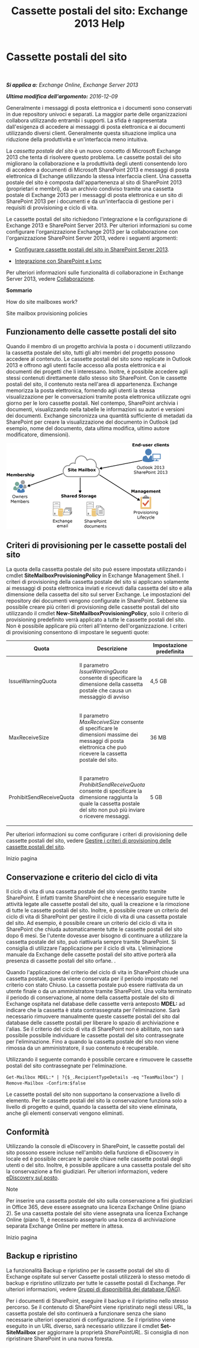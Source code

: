 ﻿---
title: 'Cassette postali del sito: Exchange 2013 Help'
TOCTitle: Cassette postali del sito
ms:assetid: 2c4393f4-d274-4e6c-bd09-9577e68c5a33
ms:mtpsurl: https://technet.microsoft.com/it-it/library/JJ150499(v=EXCHG.150)
ms:contentKeyID: 50480310
ms.date: 05/22/2018
mtps_version: v=EXCHG.150
ms.translationtype: MT
---

# Cassette postali del sito

 

_**Si applica a:** Exchange Online, Exchange Server 2013_

_**Ultima modifica dell'argomento:** 2016-12-09_

Generalmente i messaggi di posta elettronica e i documenti sono conservati in due repository univoci e separati. La maggior parte delle organizzazioni collabora utilizzando entrambi i supporti. La sfida è rappresentata dall'esigenza di accedere ai messaggi di posta elettronica e ai documenti utilizzando diversi client. Generalmente questa situazione implica una riduzione della produttività e un'interfaccia meno intuitiva.

La *cassetta postale del sito* è un nuovo concetto di Microsoft Exchange 2013 che tenta di risolvere questo problema. Le cassette postali dei sito migliorano la collaborazione e la produttività degli utenti consentendo loro di accedere a documenti di Microsoft SharePoint 2013 e messaggi di posta elettronica di Exchange utilizzando la stessa interfaccia client. Una cassetta postale del sito è composta dall'appartenenza al sito di SharePoint 2013 (proprietari e membri), da un archivio condiviso tramite una cassetta postale di Exchange 2013 per i messaggi di posta elettronica e un sito di SharePoint 2013 per i documenti e da un'interfaccia di gestione per i requisiti di provisioning e ciclo di vita.

Le cassette postali del sito richiedono l'integrazione e la configurazione di Exchange 2013 e SharePoint Server 2013. Per ulteriori informazioni su come configurare l'organizzazione Exchange 2013 per la collaborazione con l'organizzazione SharePoint Server 2013, vedere i seguenti argomenti:

  - [Configurare cassette postali del sito in SharePoint Server 2013](https://go.microsoft.com/fwlink/p/?linkid=258264).

  - [Integrazione con SharePoint e Lync](integration-with-sharepoint-and-lync-exchange-2013-help.md)

Per ulteriori informazioni sulle funzionalità di collaborazione in Exchange Server 2013, vedere [Collaborazione](collaboration-exchange-2013-help.md).

**Sommario**

How do site mailboxes work?

Site mailbox provisioning policies

## Funzionamento delle cassette postali del sito

Quando il membro di un progetto archivia la posta o i documenti utilizzando la cassetta postale del sito, tutti gli altri membri del progetto possono accedere al contenuto. Le cassette postali del sito sono replicate in Outlook 2013 e offrono agli utenti facile accesso alla posta elettronica e ai documenti dei progetti che li interessano. Inoltre, è possibile accedere agli stessi contenuti direttamente dallo stesso sito SharePoint. Con le cassette postali del sito, il contenuto resta nell'area di appartenenza. Exchange memorizza la posta elettronica, fornendo agli utenti la stessa visualizzazione per le conversazioni tramite posta elettronica utilizzate ogni giorno per le loro cassette postali. Nel contempo, SharePoint archivia i documenti, visualizzando nella tabelle le informazioni su autori e versioni dei documenti. Exchange sincronizza una quantità sufficiente di metadati da SharePoint per creare la visualizzazione del documento in Outlook (ad esempio, nome del documento, data ultima modifica, ultimo autore modificatore, dimensioni).

![Diagramma di archiviazione e utilizzo delle cassette postali del sito](images/JJ150499.b98be571-d2e0-4ebd-9fe2-440a14e91e35(EXCHG.150).gif "Diagramma di archiviazione e utilizzo delle cassette postali del sito")

## Criteri di provisioning per le cassette postali del sito

La quota della cassetta postale del sito può essere impostata utilizzando i cmdlet **SiteMailboxProvisioningPolicy** in Exchange Management Shell. I criteri di provisioning della cassetta postale del sito si applicano solamente ai messaggi di posta elettronica inviati e ricevuti dalla cassetta del sito e alla dimensione della cassetta del sito sul server Exchange. Le impostazioni del repository dei documenti vengono configurate in SharePoint. Sebbene sia possibile creare più criteri di provisioning delle cassette postali del sito utilizzando il cmdlet **New-SiteMailboxProvisioningPolicy**, solo il criterio di provisioning predefinito verrà applicato a tutte le cassette postali del sito. Non è possibile applicare più criteri all'interno dell'organizzazione. I criteri di provisioning consentono di impostare le seguenti quote:


<table>
<colgroup>
<col style="width: 33%" />
<col style="width: 33%" />
<col style="width: 33%" />
</colgroup>
<thead>
<tr class="header">
<th>Quota</th>
<th>Descrizione</th>
<th>Impostazione predefinita</th>
</tr>
</thead>
<tbody>
<tr class="odd">
<td><p>IssueWarningQuota</p></td>
<td><p>Il parametro <em>IssueWarningQuota</em> consente di specificare la dimensione della cassetta postale che causa un messaggio di avviso</p></td>
<td><p>4,5 GB</p></td>
</tr>
<tr class="even">
<td><p>MaxReceiveSize</p></td>
<td><p>Il parametro <em>MaxReceiveSize</em> consente di specificare le dimensioni massime dei messaggi di posta elettronica che può ricevere la cassetta postale del sito.</p></td>
<td><p>36 MB</p></td>
</tr>
<tr class="odd">
<td><p>ProhibitSendReceiveQuota</p></td>
<td><p>Il parametro <em>ProhibitSendReceiveQuota</em> consente di specificare la dimensione raggiunta la quale la cassetta postale del sito non può più inviare o ricevere messaggi.</p></td>
<td><p>5 GB</p></td>
</tr>
</tbody>
</table>


Per ulteriori informazioni su come configurare i criteri di provisioning delle cassette postali del sito, vedere [Gestire i criteri di provisioning delle cassette postali del sito](manage-site-mailbox-provisioning-policies-exchange-2013-help.md).

Inizio pagina

## Conservazione e criterio del ciclo di vita

Il ciclo di vita di una cassetta postale del sito viene gestito tramite SharePoint. È infatti tramite SharePoint che è necessario eseguire tutte le attività legate alle cassette postali del sito, quali la creazione e la rimozione di tutte le cassette postali del sito. Inoltre, è possibile creare un criterio del ciclo di vita di SharePoint per gestire il ciclo di vita di una cassetta postale del sito. Ad esempio, è possibile creare un criterio del ciclo di vita in SharePoint che chiuda automaticamente tutte le cassette postali del sito dopo 6 mesi. Se l'utente dovesse aver bisogno di continuare a utilizzare la cassetta postale del sito, può riattivarla sempre tramite SharePoint. Si consiglia di utilizzare l'applicazione per il ciclo di vita. L'eliminazione manuale da Exchange delle cassette postali del sito attive porterà alla presenza di cassette postali del sito orfane. .

Quando l'applicazione del criterio del ciclo di vita in SharePoint chiude una cassetta postale, questa viene conservata per il periodo impostato nel criterio con stato Chiuso. La cassetta postale può essere riattivata da un utente finale o da un amministratore tramite SharePoint. Una volta terminato il periodo di conservazione, al nome della cassetta postale del sito di Exchange ospitata nel database delle cassette verrà anteposto **MDEL:**  ad indicare che la cassetta è stata contrassegnata per l'eliminazione. Sarà necessario rimuovere manualmente queste cassette postali del sito dal database delle cassette postali per liberare lo spazio di archiviazione e l'alias. Se il criterio del ciclo di vita di SharePoint non è abilitato, non sarà possibile possibile individuare le cassette postali del sito contrassegnate per l'eliminazione. Fino a quando la cassetta postale del sito non viene rimossa da un amministratore, il suo contenuto è recuperabile.

Utilizzando il seguente comando è possibile cercare e rimuovere le cassette postali del sito contrassegnate per l'eliminazione.

    Get-Mailbox MDEL:* | ?{$_.RecipientTypeDetails -eq "TeamMailbox"} | Remove-Mailbox -Confirm:$false

Le cassette postali del sito non supportano la conservazione a livello di elemento. Per le cassette postali del sito la conservazione funziona solo a livello di progetto e quindi, quando la cassetta del sito viene eliminata, anche gli elementi conservati vengono eliminati.

## Conformità

Utilizzando la console di eDiscovery in SharePoint, le cassette postali del sito possono essere incluse nell'ambito della funzione di eDiscovery in locale ed è possibile cercare le parole chiave nelle cassette postali degli utenti o del sito. Inoltre, è possibile applicare a una cassetta postale del sito la conservazione a fini giudiziari. Per ulteriori informazioni, vedere [eDiscovery sul posto](in-place-ediscovery-exchange-2013-help.md).


> [!NOTE]
> Per inserire una cassetta postale del sito sulla conservazione a fini giudiziari in Office 365, deve essere assegnato una licenza Exchange Online (piano 2). Se una cassetta postale del sito viene assegnata una licenza Exchange Online (piano 1), è necessario assegnarlo una licenza di archiviazione separata Exchange Online per mettere in attesa.



Inizio pagina

## Backup e ripristino

La funzionalità Backup e ripristino per le cassette postali del sito di Exchange ospitate sul server Cassette postali utilizzerà lo stesso metodo di backup e ripristino utilizzato per tutte le cassette postali di Exchange. Per ulteriori informazioni, vedere [Gruppi di disponibilità dei database (DAG)](database-availability-groups-dags-exchange-2013-help.md).

Per i documenti di SharePoint, eseguire il backup e il ripristino nello stesso percorso. Se il contenuto di SharePoint viene ripristinato negli stessi URL, la cassetta postale del sito continuerà a funzionare senza che siano necessarie ulteriori operazioni di configurazione. Se il ripristino viene eseguito in un URL diverso, sarà necessario utilizzare il cmdlet **Set-SiteMailbox** per aggiornare la proprietà *SharePointURL*. Si consiglia di non ripristinare SharePoint in una nuova foresta.

